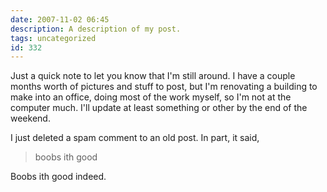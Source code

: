 ```yaml
---
date: 2007-11-02 06:45
description: A description of my post.
tags: uncategorized
id: 332
---
```

Just a quick note to let you know that I'm still around.  I have a couple months worth of pictures and stuff to post, but I'm renovating a building to make into an office, doing most of the work myself, so I'm not at the computer much.  I'll update at least something or other by the end of the weekend.

I just deleted a spam comment to an old post.  In part, it said,

<blockquote>boobs ith good</blockquote>

Boobs ith good indeed.